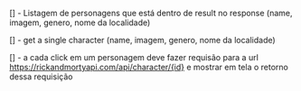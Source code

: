 [] - Listagem de personagens que está dentro de result no response (name, imagem, genero, nome da localidade)

[] - get a single character (name, imagem, genero, nome da localidade)

[] - a cada click em um personagem deve fazer requisão para a url https://rickandmortyapi.com/api/character/{id} e mostrar em tela o retorno dessa requisição
